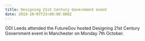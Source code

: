 ```yaml
---
title: Designing 21st Century Government event
date: 2019-10-07T23:00:00.000Z
---
```

ODI Leeds attended the FutureGov hosted Designing 21st Century Government event in Manchester on Monday 7th October.
